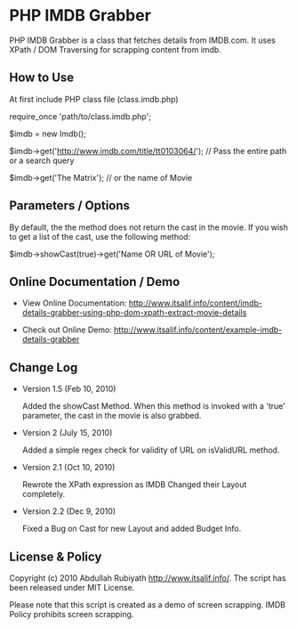 PHP IMDB Grabber
====================
 PHP IMDB Grabber is a class that fetches details from IMDB.com. It uses XPath / DOM Traversing for scrapping 
 content from imdb.
 
How to Use
----------

  At first include PHP class file (class.imdb.php)
 
  require_once 'path/to/class.imdb.php';
  
  $imdb = new Imdb();
  
  $imdb->get('http://www.imdb.com/title/tt0103064/'); // Pass the entire path or a search query
  
  $imdb->get('The Matrix'); // or the name of Movie 
  
  
Parameters / Options
--------------------

  By default, the the method does not return the cast in the movie. If you wish to get a list of the cast,
  use the following method:
  
  $imdb->showCast(true)->get('Name OR URL of Movie');
  
  
Online Documentation / Demo
---------------------------

* View Online Documentation: <http://www.itsalif.info/content/imdb-details-grabber-using-php-dom-xpath-extract-movie-details>
  
* Check out Online Demo: <http://www.itsalif.info/content/example-imdb-details-grabber>


Change Log
--------------------------

* Version 1.5 (Feb 10, 2010)

   Added the showCast Method. When this method is invoked with a 'true' parameter, the cast in the movie is also grabbed.
	
* Version 2 (July 15, 2010)

   Added a simple regex check for validity of URL on isValidURL method.

* Version 2.1 (Oct 10, 2010)

   Rewrote the XPath expression as IMDB Changed their Layout completely.
 	
* Version 2.2 (Dec 9, 2010)

   Fixed a Bug on Cast for new Layout and added Budget Info.


License & Policy
--------------------------

Copyright (c) 2010 Abdullah Rubiyath <http://www.itsalif.info/>. 
The script has been released under MIT License. 

Please note that this script is created as a demo of screen scrapping. IMDB Policy prohibits screen scrapping.    